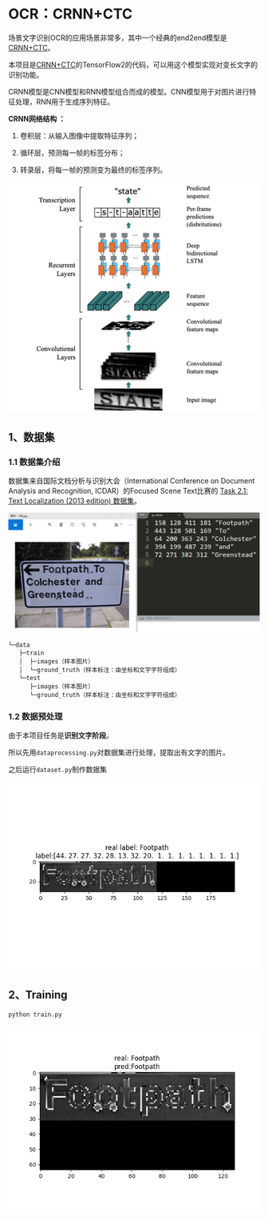 # OCR：CRNN+CTC

场景文字识别OCR的应用场景非常多，其中一个经典的end2end模型是[CRNN+CTC](https://arxiv.org/abs/1507.05717)。

本项目是[CRNN+CTC](https://arxiv.org/abs/1507.05717)的TensorFlow2的代码，可以用这个模型实现对变长文字的识别功能。

CRNN模型是CNN模型和RNN模型组合而成的模型。CNN模型用于对图片进行特征处理，RNN用于生成序列特征。

**CRNN网络结构 ：**

1. 卷积层：从输入图像中提取特征序列；

2. 循环层，预测每一帧的标签分布； 

3. 转录层，将每一帧的预测变为最终的标签序列。


![crnn](./img/crnn_structure.png)





## 1、数据集

### 1.1 数据集介绍
数据集来自国际文档分析与识别大会（International Conference on Document Analysis and Recognition, ICDAR）的Focused Scene Text比赛的 [Task 2.1: Text Localization (2013 edition) 数据集](https://rrc.cvc.uab.es/?ch=2&com=tasks)。

![data](./img/data.png)

```
└─data
   ├─train
   │  ├─images（样本图片）
   │  └─ground_truth（样本标注：由坐标和文字字符组成）
   └─test
      ├─images（样本图片）
      └─ground_truth（样本标注：由坐标和文字字符组成）
```


### 1.2 数据预处理

由于本项目任务是**识别文字阶段**。

所以先用`dataprocessing.py`对数据集进行处理，提取出有文字的图片。

之后运行`dataset.py`制作数据集

![dataset](./img/dataset.png)

## 2、Training

```python
python train.py
```

![result](./img/result.png)
